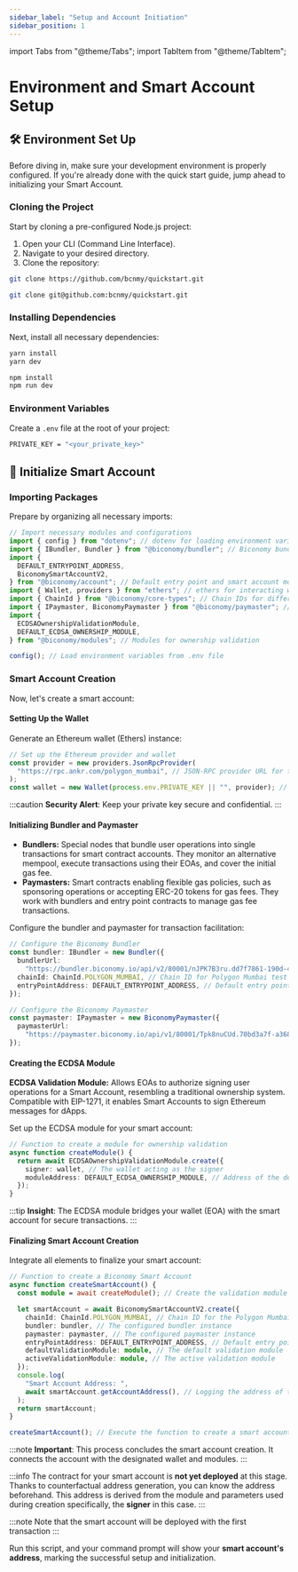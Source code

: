 ```yaml
---
sidebar_label: "Setup and Account Initiation"
sidebar_position: 1
---
```


import Tabs from "@theme/Tabs";
import TabItem from "@theme/TabItem";

# Environment and Smart Account Setup

## 🛠️ Environment Set Up

Before diving in, make sure your development environment is properly configured. If you're already done with the quick start guide, jump ahead to initializing your Smart Account.

### Cloning the Project

Start by cloning a pre-configured Node.js project:

1. Open your CLI (Command Line Interface).
2. Navigate to your desired directory.
3. Clone the repository:

<Tabs>
<TabItem value="http" label="HTTP">

```bash
git clone https://github.com/bcnmy/quickstart.git
```

</TabItem>
<TabItem value="ssh" label="SSH">

```bash
git clone git@github.com:bcnmy/quickstart.git
```

</TabItem>
</Tabs>

### Installing Dependencies

Next, install all necessary dependencies:

<Tabs>
<TabItem value="yarn" label="Yarn">

```bash
yarn install
yarn dev
```

</TabItem>
<TabItem value="npm" label="Npm">

```bash
npm install
npm run dev
```

</TabItem>
</Tabs>

### Environment Variables

Create a `.env` file at the root of your project:

```bash
PRIVATE_KEY = "<your_private_key>"
```

## 🚀 Initialize Smart Account

### Importing Packages

Prepare by organizing all necessary imports:

```typescript
// Import necessary modules and configurations
import { config } from "dotenv"; // dotenv for loading environment variables from a .env file
import { IBundler, Bundler } from "@biconomy/bundler"; // Biconomy bundler for managing gasless transactions
import {
  DEFAULT_ENTRYPOINT_ADDRESS,
  BiconomySmartAccountV2,
} from "@biconomy/account"; // Default entry point and smart account module from Biconomy
import { Wallet, providers } from "ethers"; // ethers for interacting with the Ethereum blockchain
import { ChainId } from "@biconomy/core-types"; // Chain IDs for different blockchains supported by Biconomy
import { IPaymaster, BiconomyPaymaster } from "@biconomy/paymaster"; // Paymaster interface and Biconomy implementation
import {
  ECDSAOwnershipValidationModule,
  DEFAULT_ECDSA_OWNERSHIP_MODULE,
} from "@biconomy/modules"; // Modules for ownership validation

config(); // Load environment variables from .env file
```

### Smart Account Creation

Now, let's create a smart account:

#### Setting Up the Wallet

Generate an Ethereum wallet (Ethers) instance:

```typescript
// Set up the Ethereum provider and wallet
const provider = new providers.JsonRpcProvider(
  "https://rpc.ankr.com/polygon_mumbai", // JSON-RPC provider URL for the Polygon Mumbai test network
);
const wallet = new Wallet(process.env.PRIVATE_KEY || "", provider); // Creating a wallet instance with a private key from environment variables
```

:::caution
**Security Alert**: Keep your private key secure and confidential.
:::

#### Initializing Bundler and Paymaster

- **Bundlers:** Special nodes that bundle user operations into single transactions for smart contract accounts. They monitor an alternative mempool, execute transactions using their EOAs, and cover the initial gas fee.
- **Paymasters:** Smart contracts enabling flexible gas policies, such as sponsoring operations or accepting ERC-20 tokens for gas fees. They work with bundlers and entry point contracts to manage gas fee transactions​​​​​.

Configure the bundler and paymaster for transaction facilitation:

```typescript
// Configure the Biconomy Bundler
const bundler: IBundler = new Bundler({
  bundlerUrl:
    "https://bundler.biconomy.io/api/v2/80001/nJPK7B3ru.dd7f7861-190d-41bd-af80-6877f74b8f44", // URL to the Biconomy bundler service
  chainId: ChainId.POLYGON_MUMBAI, // Chain ID for Polygon Mumbai test network
  entryPointAddress: DEFAULT_ENTRYPOINT_ADDRESS, // Default entry point address for the bundler
});

// Configure the Biconomy Paymaster
const paymaster: IPaymaster = new BiconomyPaymaster({
  paymasterUrl:
    "https://paymaster.biconomy.io/api/v1/80001/Tpk8nuCUd.70bd3a7f-a368-4e5a-af14-80c7f1fcda1a", // URL to the Biconomy paymaster service
});
```

#### Creating the ECDSA Module

**ECDSA Validation Module:** Allows EOAs to authorize signing user operations for a Smart Account, resembling a traditional ownership system. Compatible with EIP-1271, it enables Smart Accounts to sign Ethereum messages for dApps.

Set up the ECDSA module for your smart account:

```typescript
// Function to create a module for ownership validation
async function createModule() {
  return await ECDSAOwnershipValidationModule.create({
    signer: wallet, // The wallet acting as the signer
    moduleAddress: DEFAULT_ECDSA_OWNERSHIP_MODULE, // Address of the default ECDSA ownership validation module
  });
}
```

:::tip
**Insight**: The ECDSA module bridges your wallet (EOA) with the smart account for secure transactions.
:::

#### Finalizing Smart Account Creation

Integrate all elements to finalize your smart account:

```typescript
// Function to create a Biconomy Smart Account
async function createSmartAccount() {
  const module = await createModule(); // Create the validation module

  let smartAccount = await BiconomySmartAccountV2.create({
    chainId: ChainId.POLYGON_MUMBAI, // Chain ID for the Polygon Mumbai network
    bundler: bundler, // The configured bundler instance
    paymaster: paymaster, // The configured paymaster instance
    entryPointAddress: DEFAULT_ENTRYPOINT_ADDRESS, // Default entry point address
    defaultValidationModule: module, // The default validation module
    activeValidationModule: module, // The active validation module
  });
  console.log(
    "Smart Account Address: ",
    await smartAccount.getAccountAddress(), // Logging the address of the created smart account
  );
  return smartAccount;
}

createSmartAccount(); // Execute the function to create a smart account
```

:::note
**Important**: This process concludes the smart account creation. It connects the account with the designated wallet and modules.
:::

:::info
The contract for your smart account is **not yet deployed** at this stage. Thanks to counterfactual address generation, you can know the address beforehand. This address is derived from the module and parameters used during creation specifically, the **signer** in this case. 
:::

:::note
Note that the smart account will be deployed with the first transaction
:::

Run this script, and your command prompt will show your **smart account's address**, marking the successful setup and initialization.
